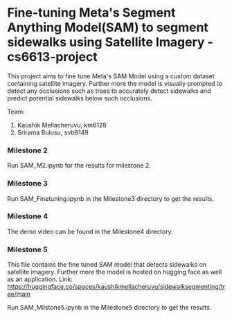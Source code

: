# Fine-tuning Meta's Segment Anything Model(SAM) to segment sidewalks using Satellite Imagery - cs6613-project

This project aims to fine tune Meta's SAM Model using a custom dataset containing satellite imagery. Further more the model is visually prompted to detect any occlusions such as trees to accurately detect sidewalks and predict potential sidewalks below such occlusions.

Team:
1. Kaushik Mellacheruvu, km6128
2. Srirama Bulusu, svb8149

### Milestone 2
Run SAM_M2.ipynb for the results for milestone 2. 


### Milestone 3
Run SAM_Finetuning.ipynb in the Milestone3 directory to get the results.


### Milestone 4
The demo video can be found in the Milestone4 directory.

### Milestone 5

This file contains the fine tuned SAM model that detects sidewalks on satellite imagery. Further more the model is hosted on hugging face as well as an application.
Link: https://huggingface.co/spaces/kaushikmellacheruvu/sidewalksegmenting/tree/main


Run SAM_Milstone5.ipynb in the Milestone5 directory to get the results. 

